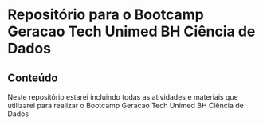 # Repositório para o Bootcamp Geracao Tech Unimed BH Ciência de Dados

## Conteúdo

Neste repositório estarei incluindo todas as atividades e materiais que utilizarei para realizar o Bootcamp Geracao Tech Unimed BH Ciência de Dados
